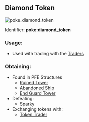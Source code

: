 ## Diamond Token
![poke_diamond_token](https://github.com/ItsMePok/PFE/assets/136857747/f68ea41f-65d4-45b0-8cee-a31677ddb317)

Identifier: **poke:diamond_token**

### Usage:
 * Used with trading with the [Traders](https://github.com/ItsMePok/PFE/wiki/Mobs#traders)

### Obtaining:
* Found in PFE Structures
  * [Ruined Tower](https://github.com/ItsMePok/PFE/wiki/Ruined-Tower)
  * [Abandoned Ship](https://github.com/ItsMePok/PFE/wiki/Abandoned-Ship)
  * [End Guard Tower](https://github.com/ItsMePok/PFE/wiki/End-Guard-Tower)
* Defeating:
  * [Sparky](https://github.com/ItsMePok/PFE/wiki/Sparky)
* Exchanging tokens with:
  * [Token Trader](https://github.com/ItsMePok/PFE/wiki/Token-Trader)